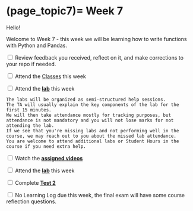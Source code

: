 (page_topic7)=
Week 7
=======================

Hello!

Welcome to Week 7 - this week we will be learning how to write functions with Python and Pandas.

<label><input type="checkbox" id="week07_task1" class="box"> Review feedback you received, reflect on it, and make corrections to your repo if needed. </input></label>

<label><input type="checkbox" id="week07_task2" class="box"> Attend the [Classes](classes.md) this week </input></label>


<label><input type="checkbox" id="week07_task3" class="box"> Attend the **[lab](./lab/README.md)** this week</input></label>

```{tip}
The labs will be organized as semi-structured help sessions.
The TA will usually explain the key components of the lab for the first 15 minutes.
We will then take attendance mostly for tracking purposes, but attendance is not mandatory and you will not lose marks for not attending the lab.
If we see that you're missing labs and not performing well in the course, we may reach out to you about the missed lab attendance.
You are welcome to attend additional labs or Student Hours in the course if you need extra help.
```
<label><input type="checkbox" id="week07_task4" class="box"> Watch the **[assigned videos](./videos.md)**</input></label>

<label><input type="checkbox" id="week07_task3" class="box"> Attend the **[lab](./lab6/README.md)** this week</input></label>

<label><input type="checkbox" id="week07_task5" class="box"> Complete **[Test 2](./test2.md)**</input></label>

<label><input type="checkbox" id="week07_task6" class="box"> No Learning Log due this week, the final exam will have some course reflection questions.</input></label>